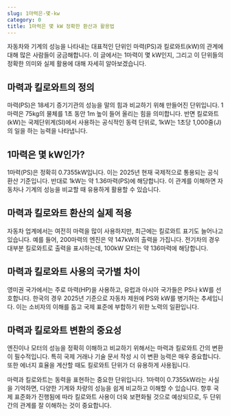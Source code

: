 ```yaml
---
slug: 1마력은-몇-kw
category: 0
title: 1마력은 몇 kW 정확한 환산과 활용법
---
```


자동차와 기계의 성능을 나타내는 대표적인 단위인 마력(PS)과 킬로와트(kW)의 관계에 대해 많은 사람들이 궁금해합니다. 이 글에서는 1마력이 몇 kW인지, 그리고 이 단위들의 정확한 의미와 실제 활용에 대해 자세히 알아보겠습니다.

## 마력과 킬로와트의 정의

마력(PS)은 18세기 증기기관의 성능을 말의 힘과 비교하기 위해 만들어진 단위입니다. 1마력은 75kg의 물체를 1초 동안 1m 높이 들어 올리는 힘을 의미합니다. 반면 킬로와트(kW)는 국제단위계(SI)에서 사용하는 공식적인 동력 단위로, 1kW는 1초당 1,000줄(J)의 일을 하는 능력을 나타냅니다.

## 1마력은 몇 kW인가?

1마력(PS)은 정확히 0.7355kW입니다. 이는 2025년 현재 국제적으로 통용되는 공식 환산 기준입니다. 반대로 1kW는 약 1.36마력(PS)에 해당합니다. 이 관계를 이해하면 자동차나 기계의 성능을 비교할 때 유용하게 활용할 수 있습니다.

## 마력과 킬로와트 환산의 실제 적용

자동차 업계에서는 여전히 마력을 많이 사용하지만, 최근에는 킬로와트 표기도 늘어나고 있습니다. 예를 들어, 200마력의 엔진은 약 147kW의 출력을 가집니다. 전기차의 경우 대부분 킬로와트로 출력을 표시하는데, 100kW 모터는 약 136마력에 해당합니다.

## 마력과 킬로와트 사용의 국가별 차이

영미권 국가에서는 주로 마력(HP)을 사용하고, 유럽과 아시아 국가들은 PS나 kW를 선호합니다. 한국의 경우 2025년 기준으로 자동차 제원에 PS와 kW를 병기하는 추세입니다. 이는 소비자의 이해를 돕고 국제 표준에 부합하기 위한 노력의 일환입니다.

## 마력과 킬로와트 변환의 중요성

엔진이나 모터의 성능을 정확히 이해하고 비교하기 위해서는 마력과 킬로와트 간의 변환이 필수적입니다. 특히 국제 거래나 기술 문서 작성 시 이 변환 능력은 매우 중요합니다. 또한 에너지 효율을 계산할 때도 킬로와트 단위가 더 유용하게 사용됩니다.

마력과 킬로와트는 동력을 표현하는 중요한 단위입니다. 1마력이 0.7355kW라는 사실을 기억하면, 다양한 기계와 차량의 성능을 쉽게 비교하고 이해할 수 있습니다. 향후 국제 표준화가 진행됨에 따라 킬로와트 사용이 더욱 보편화될 것으로 예상되므로, 두 단위 간의 관계를 잘 이해하는 것이 중요합니다.